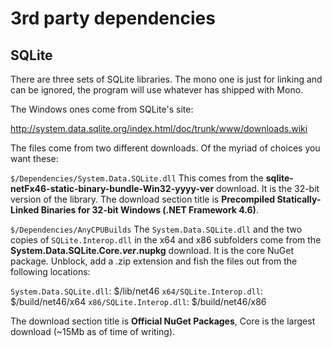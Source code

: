# 3rd party dependencies

## SQLite

There are three sets of SQLite libraries. The mono one is just for linking
and can be ignored, the program will use whatever has shipped with Mono.

The Windows ones come from SQLite's site:

http://system.data.sqlite.org/index.html/doc/trunk/www/downloads.wiki

The files come from two different downloads. Of the myriad of choices you want these:

`$/Dependencies/System.Data.SQLite.dll`
This comes from the **sqlite-netFx46-static-binary-bundle-Win32-yyyy-ver** download. It is
the 32-bit version of the library. The download section title is
**Precompiled Statically-Linked Binaries for 32-bit Windows (.NET Framework 4.6)**.

`$/Dependencies/AnyCPUBuilds`
The `System.Data.SQLite.dll` and the two copies of `SQLite.Interop.dll` in the x64 and x86
subfolders come from the **System.Data.SQLite.Core.*ver*.nupkg** download. It is the core
NuGet package. Unblock, add a .zip extension and fish the files out from the following locations:

`System.Data.SQLite.dll`: $/lib/net46
`x64/SQLite.Interop.dll`: $/build/net46/x64
`x86/SQLite.Interop.dll`: $/build/net46/x86

The download section title is **Official NuGet Packages**, Core is the largest download (~15Mb as of
time of writing).